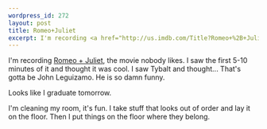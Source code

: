```yaml
--- 
wordpress_id: 272
layout: post
title: Romeo+Juliet
excerpt: I'm recording <a href="http://us.imdb.com/Title?Romeo+%2B+Juliet+(1996)">Romeo + Juliet</a>, the movie nobody likes.  I saw the first 5-10 minutes of it and thought it was cool.  I saw Tybalt and thought... That's gotta be John Leguizamo.  He is so damn funny.  Looks like I graduate tomorrow.  I'm cleaning my room, it's fun.  I take stuff that looks out of order and lay it on the floor.  Then I put things on the floor where they belong.
---
```

I'm recording <a href="http://us.imdb.com/Title?Romeo+%2B+Juliet+(1996)">Romeo + Juliet</a>, the movie nobody likes.  I saw the first 5-10 minutes of it and thought it was cool.  I saw Tybalt and thought... That's gotta be John Leguizamo.  He is so damn funny.  

Looks like I graduate tomorrow.  

I'm cleaning my room, it's fun.  I take stuff that looks out of order and lay it on the floor.  Then I put things on the floor where they belong.
